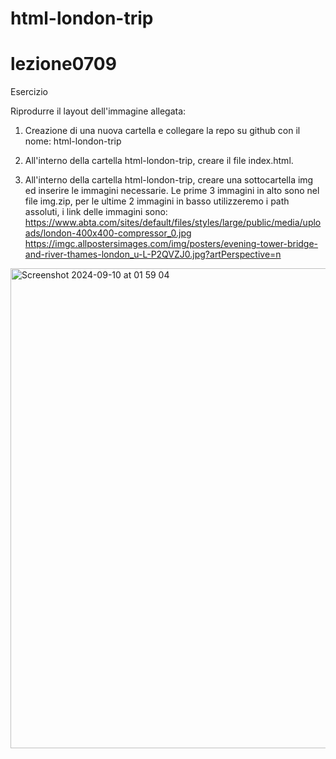 # html-london-trip 
# lezione0709

Esercizio

Riprodurre il layout dell'immagine allegata:

1. Creazione di una nuova cartella e collegare la repo su github con il nome: html-london-trip

2. All'interno della cartella html-london-trip, creare il file index.html.

3. All'interno della cartella html-london-trip, creare una sottocartella img ed inserire le immagini necessarie.
Le prime 3 immagini in alto sono nel file img.zip, per le ultime 2 immagini in basso utilizzeremo i path assoluti, i link delle immagini sono:
https://www.abta.com/sites/default/files/styles/large/public/media/uploads/london-400x400-compressor_0.jpg
https://imgc.allpostersimages.com/img/posters/evening-tower-bridge-and-river-thames-london_u-L-P2QVZJ0.jpg?artPerspective=n

<img width="768" alt="Screenshot 2024-09-10 at 01 59 04" src="https://github.com/user-attachments/assets/ef61b2d9-d1b6-4eb8-aa28-2e434b73437a">
